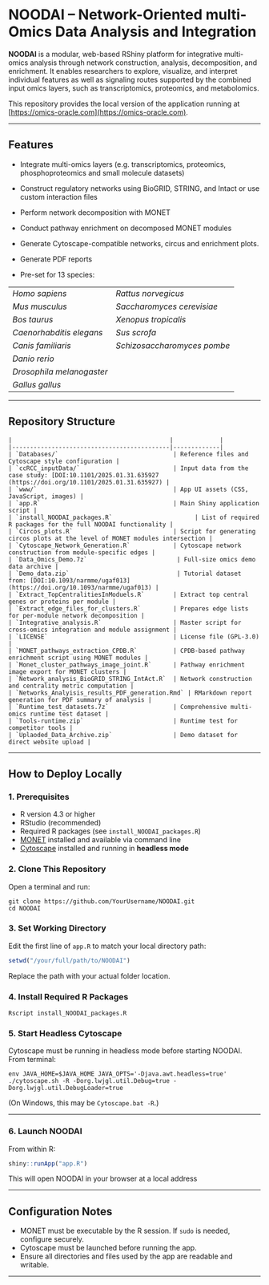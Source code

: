 # NOODAI – Network-Oriented multi-Omics Data Analysis and Integration

**NOODAI** is a modular, web-based RShiny platform for integrative multi-omics analysis through network construction, analysis, decomposition, and enrichment. It enables researchers to explore, visualize, and interpret individual features as well as signaling routes supported by the combined input omics layers, such as transcriptomics, proteomics, and metabolomics.

This repository provides the local version of the application running at [https://omics-oracle.com](https://omics-oracle.com).

---

## Features

- Integrate multi-omics layers (e.g. transcriptomics, proteomics, phosphoproteomics and small molecule datasets)
- Construct regulatory networks using BioGRID, STRING, and Intact or use custom interaction files
- Perform network decomposition with MONET
- Conduct pathway enrichment on decomposed MONET modules
- Generate Cytoscape-compatible networks, circus and enrichment plots.
- Generate PDF reports

- Pre-set for 13 species:

|                             |                             |
|-----------------------------|-----------------------------|
| *Homo sapiens*              | *Rattus norvegicus*         |
| *Mus musculus*              | *Saccharomyces cerevisiae*  |
| *Bos taurus*                | *Xenopus tropicalis*        |
| *Caenorhabditis elegans*    | *Sus scrofa*                |
| *Canis familiaris*          | *Schizosaccharomyces pombe* |
| *Danio rerio*               |                             |
| *Drosophila melanogaster*   |                             |
| *Gallus gallus*             |                             |


---

## Repository Structure

```
|                                            |             |
|--------------------------------------------|-------------|
| `Databases/`                                | Reference files and Cytoscape style configuration |
| `ccRCC_inputData/`                          | Input data from the case study: [DOI:10.1101/2025.01.31.635927 (https://doi.org/10.1101/2025.01.31.635927) |
| `www/`                                      | App UI assets (CSS, JavaScript, images) |
| `app.R`                                     | Main Shiny application script |
| `install_NOODAI_packages.R`                       | List of required R packages for the full NOODAI functionality |
| `Circos_plots.R`                            | Script for generating circos plots at the level of MONET modules intersection |
| `Cytoscape_Network_Generation.R`            | Cytoscape network construction from module-specific edges |
| `Data_Omics_Demo.7z`                         | Full-size omics demo data archive |
| `Demo_data.zip`                              | Tutorial dataset from: [DOI:10.1093/narmme/ugaf013](https://doi.org/10.1093/narmme/ugaf013) |
| `Extract_TopCentralitiesInModuels.R`        | Extract top central genes or proteins per module |
| `Extract_edge_files_for_clusters.R`         | Prepares edge lists for per-module network decomposition |
| `Integrative_analysis.R`                    | Master script for cross-omics integration and module assignment |
| `LICENSE`                                   | License file (GPL-3.0) |
| `MONET_pathways_extraction_CPDB.R`          | CPDB-based pathway enrichment script using MONET modules |
| `Monet_cluster_pathways_image_joint.R`      | Pathway enrichment image export for MONET clusters |
| `Network_analysis_BioGRID_STRING_IntAct.R`  | Network construction and centrality metric computation |
| `Networks_Analyisis_results_PDF_generation.Rmd` | RMarkdown report generation for PDF summary of analysis |
| `Runtime_test_datasets.7z`                  | Comprehensive multi-omics runtime test dataset |
| `Tools-runtime.zip`                         | Runtime test for competitor tools |
| `Uplaoded_Data_Archive.zip`                 | Demo dataset for direct website upload |
```

---

## How to Deploy Locally

### 1. Prerequisites

- R version 4.3 or higher
- RStudio (recommended)
- Required R packages (see `install_NOODAI_packages.R`)
- [MONET](https://github.com/BergmannLab/MONET) installed and available via command line
- [Cytoscape](https://cytoscape.org/) installed and running in **headless mode**

### 2. Clone This Repository

Open a terminal and run:

```
git clone https://github.com/YourUsername/NOODAI.git
cd NOODAI
```

### 3. Set Working Directory

Edit the first line of `app.R` to match your local directory path:

```r
setwd("/your/full/path/to/NOODAI")
```

Replace the path with your actual folder location.

### 4. Install Required R Packages

```
Rscript install_NOODAI_packages.R
```

### 5. Start Headless Cytoscape

Cytoscape must be running in headless mode before starting NOODAI. From terminal:

```
env JAVA_HOME=$JAVA_HOME JAVA_OPTS='-Djava.awt.headless=true' ./cytoscape.sh -R -Dorg.lwjgl.util.Debug=true -Dorg.lwjgl.util.DebugLoader=true

```

(On Windows, this may be `Cytoscape.bat -R`.)

---

### 6. Launch NOODAI

From within R:

```r
shiny::runApp("app.R")
```

This will open NOODAI in your browser at a local address

---

## Configuration Notes

- MONET must be executable by the R session. If `sudo` is needed, configure securely.
- Cytoscape must be launched before running the app.
- Ensure all directories and files used by the app are readable and writable.

---

